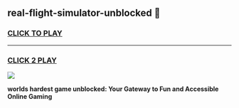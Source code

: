 
## real-flight-simulator-unblocked 👋
<h3>
<a href="https://premium.freeplayer.one?title=real-flight-simulator-unblocked&ref=14F">CLICK TO PLAY</a></h3>
<hr>

<h3>
<a href="https://premium.freeplayer.one?title=real-flight-simulator-unblocked&ref=14F">CLICK 2 PLAY</a>
  
</h3>

<a href="https://premium.freeplayer.one?title=real-flight-simulator-unblocked&ref=12F/"><img src="https://clearcache.store/games.png"></a>


**worlds hardest game unblocked: Your Gateway to Fun and Accessible Online Gaming**
